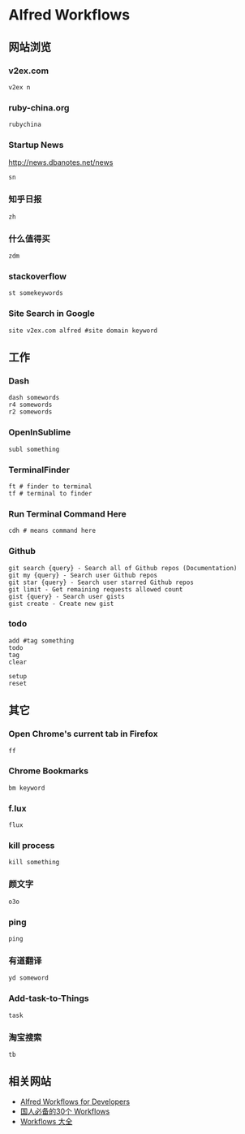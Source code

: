 # Alfred Workflows

## 网站浏览

### v2ex.com

```
v2ex n
```

### ruby-china.org

```
rubychina
```

### Startup News

http://news.dbanotes.net/news

```
sn
```

### 知乎日报

```
zh
```

### 什么值得买

```
zdm
```

### stackoverflow

```
st somekeywords
```

### Site Search in Google

```
site v2ex.com alfred #site domain keyword
```

## 工作

### Dash

```
dash somewords 
r4 somewords
r2 somewords
```

### OpenInSublime

```
subl something
```

### TerminalFinder

```
ft # finder to terminal
tf # terminal to finder
```

### Run Terminal Command Here

```
cdh # means command here
```

### Github

```
git search {query} - Search all of Github repos (Documentation)
git my {query} - Search user Github repos
git star {query} - Search user starred Github repos
git limit - Get remaining requests allowed count
gist {query} - Search user gists
gist create - Create new gist
```

### todo

```
add #tag something
todo
tag
clear

setup
reset
```

## 其它

### Open Chrome's current tab in Firefox

```
ff
```

### Chrome Bookmarks

```
bm keyword
```

### f.lux

```
flux
```

### kill process

```
kill something
```

### 颜文字

```
o3o
```

### ping

```
ping
```

### 有道翻译

```
yd someword
```
### Add-task-to-Things

```
task
```

### 淘宝搜索

```
tb
```

## 相关网站

* [Alfred Workflows for Developers](https://github.com/willfarrell/alfred-workflows)
* [国人必备的30个 Workflows](http://www.waerfa.com/alfred-workflow)
* [Workflows 大全](http://www.alfredworkflow.com/)